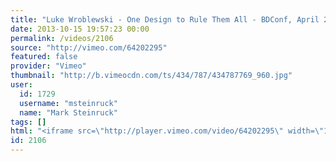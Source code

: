 ```yaml
---
title: "Luke Wroblewski - One Design to Rule Them All - BDConf, April 2013"
date: 2013-10-15 19:57:23 00:00
permalink: /videos/2106
source: "http://vimeo.com/64202295"
featured: false
provider: "Vimeo"
thumbnail: "http://b.vimeocdn.com/ts/434/787/434787769_960.jpg"
user:
  id: 1729
  username: "msteinruck"
  name: "Mark Steinruck"
tags: []
html: "<iframe src=\"http://player.vimeo.com/video/64202295\" width=\"1278\" height=\"714\" frameborder=\"0\" webkitallowfullscreen mozallowfullscreen allowfullscreen></iframe>"
id: 2106
---
```


